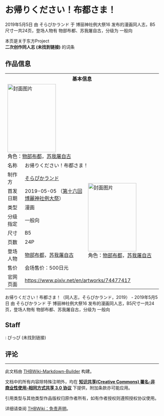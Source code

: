 # お帰りください！布都さま！

<!-- source html: G:\repos\THBWiki-Markdown-Builder\THBWikiMarkdown\Temp\main\c\cb\ns0%3A%E3%81%8A%E5%B8%B0%E3%82%8A%E3%81%8F%E3%81%A0%E3%81%95%E3%81%84%EF%BC%81%E5%B8%83%E9%83%BD%E3%81%95%E3%81%BE%EF%BC%81.html -->

2019年5月5日 由 そらぴかランド 于 博丽神社例大祭16 发布的漫画同人志，B5尺寸一共24页，登场人物有 物部布都、苏我屠自古，分级为 一般向

本页是关于东方Project  
 **二次创作同人志 (未找到链接)** 的词条

## 作品信息

<table><tbody><tr><th colspan="3">基本信息</th></tr><tr><td class="cover-artwork-mobile" colspan="2"><a href="./文件-お帰りください！布都さま！封面.png.md" class="image" title="封面图片"><img alt="封面图片" src="https://upload.thwiki.cc/thumb/5/5a/%E3%81%8A%E5%B8%B0%E3%82%8A%E3%81%8F%E3%81%A0%E3%81%95%E3%81%84%EF%BC%81%E5%B8%83%E9%83%BD%E3%81%95%E3%81%BE%EF%BC%81%E5%B0%81%E9%9D%A2.png/158px-%E3%81%8A%E5%B8%B0%E3%82%8A%E3%81%8F%E3%81%A0%E3%81%95%E3%81%84%EF%BC%81%E5%B8%83%E9%83%BD%E3%81%95%E3%81%BE%EF%BC%81%E5%B0%81%E9%9D%A2.png" decoding="async" loading="lazy" width="158" height="224" srcset="https://upload.thwiki.cc/thumb/5/5a/%E3%81%8A%E5%B8%B0%E3%82%8A%E3%81%8F%E3%81%A0%E3%81%95%E3%81%84%EF%BC%81%E5%B8%83%E9%83%BD%E3%81%95%E3%81%BE%EF%BC%81%E5%B0%81%E9%9D%A2.png/237px-%E3%81%8A%E5%B8%B0%E3%82%8A%E3%81%8F%E3%81%A0%E3%81%95%E3%81%84%EF%BC%81%E5%B8%83%E9%83%BD%E3%81%95%E3%81%BE%EF%BC%81%E5%B0%81%E9%9D%A2.png 1.5x, https://upload.thwiki.cc/thumb/5/5a/%E3%81%8A%E5%B8%B0%E3%82%8A%E3%81%8F%E3%81%A0%E3%81%95%E3%81%84%EF%BC%81%E5%B8%83%E9%83%BD%E3%81%95%E3%81%BE%EF%BC%81%E5%B0%81%E9%9D%A2.png/316px-%E3%81%8A%E5%B8%B0%E3%82%8A%E3%81%8F%E3%81%A0%E3%81%95%E3%81%84%EF%BC%81%E5%B8%83%E9%83%BD%E3%81%95%E3%81%BE%EF%BC%81%E5%B0%81%E9%9D%A2.png 2x" data-file-width="2263" data-file-height="3203"></a><div class="cover-char">角色：<a href="./物部布都.md" title="物部布都">物部布都</a>，<a href="./苏我屠自古.md" title="苏我屠自古">苏我屠自古</a></div></td>
</tr><tr><td class="label">名称</td><td colspan="2"> お帰りください！布都さま！ </td></tr><tr><td class="label">制作方</td><td><a href="./そらぴかランド.md" title="そらぴかランド">そらぴかランド</a></td><td class="cover-artwork" rowspan="8" style="min-width:224px;"><a href="./文件-お帰りください！布都さま！封面.png.md" class="image" title="封面图片"><img alt="封面图片" src="https://upload.thwiki.cc/thumb/5/5a/%E3%81%8A%E5%B8%B0%E3%82%8A%E3%81%8F%E3%81%A0%E3%81%95%E3%81%84%EF%BC%81%E5%B8%83%E9%83%BD%E3%81%95%E3%81%BE%EF%BC%81%E5%B0%81%E9%9D%A2.png/158px-%E3%81%8A%E5%B8%B0%E3%82%8A%E3%81%8F%E3%81%A0%E3%81%95%E3%81%84%EF%BC%81%E5%B8%83%E9%83%BD%E3%81%95%E3%81%BE%EF%BC%81%E5%B0%81%E9%9D%A2.png" decoding="async" loading="lazy" width="158" height="224" srcset="https://upload.thwiki.cc/thumb/5/5a/%E3%81%8A%E5%B8%B0%E3%82%8A%E3%81%8F%E3%81%A0%E3%81%95%E3%81%84%EF%BC%81%E5%B8%83%E9%83%BD%E3%81%95%E3%81%BE%EF%BC%81%E5%B0%81%E9%9D%A2.png/237px-%E3%81%8A%E5%B8%B0%E3%82%8A%E3%81%8F%E3%81%A0%E3%81%95%E3%81%84%EF%BC%81%E5%B8%83%E9%83%BD%E3%81%95%E3%81%BE%EF%BC%81%E5%B0%81%E9%9D%A2.png 1.5x, https://upload.thwiki.cc/thumb/5/5a/%E3%81%8A%E5%B8%B0%E3%82%8A%E3%81%8F%E3%81%A0%E3%81%95%E3%81%84%EF%BC%81%E5%B8%83%E9%83%BD%E3%81%95%E3%81%BE%EF%BC%81%E5%B0%81%E9%9D%A2.png/316px-%E3%81%8A%E5%B8%B0%E3%82%8A%E3%81%8F%E3%81%A0%E3%81%95%E3%81%84%EF%BC%81%E5%B8%83%E9%83%BD%E3%81%95%E3%81%BE%EF%BC%81%E5%B0%81%E9%9D%A2.png 2x" data-file-width="2263" data-file-height="3203"></a><div class="cover-char">角色：<a href="./物部布都.md" title="物部布都">物部布都</a>，<a href="./苏我屠自古.md" title="苏我屠自古">苏我屠自古</a></div></td>
</tr><tr><td class="label">首发日期</td><td>2019-05-05&#160;（<a href="/展会作品列表?e=%E5%8D%9A%E4%B8%BD%E7%A5%9E%E7%A4%BE%E4%BE%8B%E5%A4%A7%E7%A5%AD%2316">第十六回 博麗神社例大祭</a>）</td></tr><tr><td class="label">类型</td><td>漫画</td></tr><tr><td class="label">分级指定</td><td>一般向</td></tr><tr><td class="label">尺寸</td><td>B5</td></tr><tr><td class="label">页数</td><td>24P</td></tr><tr><td class="label">登场人物</td><td><a href="./物部布都.md" title="物部布都">物部布都</a>，<a href="./苏我屠自古.md" title="苏我屠自古">苏我屠自古</a></td></tr><tr><td class="label">售价</td><td>会场售价：500日元</td></tr>
<tr><td class="label">官网页面</td><td colspan="2"><a rel="nofollow" class="external free" href="https://www.pixiv.net/en/artworks/74477417">https://www.pixiv.net/en/artworks/74477417</a></td></tr></tbody></table>

お帰りください！布都さま！（同人志，そらぴかランド，2019） - 2019年5月5日 由 そらぴかランド 于 博丽神社例大祭16 发布的漫画同人志，B5尺寸一共24页，登场人物有 物部布都、苏我屠自古，分级为 一般向

## Staff
: ぴっぴ (未找到链接)


## 评论




---

此文档由 [THBWiki-Markdown-Builder](https://github.com/Delsin-Yu/THBWiki-Markdown-Builder) 构建。

文档中的所有内容除特殊注明外，均在 [**知识共享(Creative Commons) 署名-非商业性使用-相同方式共享 3.0 协议**](https://creativecommons.org/licenses/by-sa/3.0/deed.zh-hans) 下提供，附加条款亦可能应用。

引用类型与其他类型作品版权归原作者所有，如有作者授权则遵照授权协议使用。

详细请查阅 [THBWiki：免责声明](https://thbwiki.cc/THBWiki:%E5%85%8D%E8%B4%A3%E5%A3%B0%E6%98%8E)。

